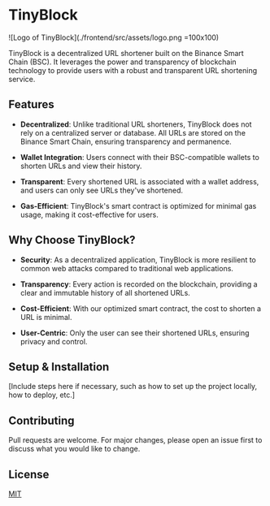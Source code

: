 # TinyBlock

![Logo of TinyBlock](./frontend/src/assets/logo.png =100x100)

TinyBlock is a decentralized URL shortener built on the Binance Smart Chain (BSC). It leverages the power and transparency of blockchain technology to provide users with a robust and transparent URL shortening service.

## Features

- **Decentralized**: Unlike traditional URL shorteners, TinyBlock does not rely on a centralized server or database. All URLs are stored on the Binance Smart Chain, ensuring transparency and permanence.
- **Wallet Integration**: Users connect with their BSC-compatible wallets to shorten URLs and view their history.

- **Transparent**: Every shortened URL is associated with a wallet address, and users can only see URLs they've shortened.

- **Gas-Efficient**: TinyBlock's smart contract is optimized for minimal gas usage, making it cost-effective for users.

## Why Choose TinyBlock?

- **Security**: As a decentralized application, TinyBlock is more resilient to common web attacks compared to traditional web applications.
- **Transparency**: Every action is recorded on the blockchain, providing a clear and immutable history of all shortened URLs.

- **Cost-Efficient**: With our optimized smart contract, the cost to shorten a URL is minimal.

- **User-Centric**: Only the user can see their shortened URLs, ensuring privacy and control.

## Setup & Installation

[Include steps here if necessary, such as how to set up the project locally, how to deploy, etc.]

## Contributing

Pull requests are welcome. For major changes, please open an issue first to discuss what you would like to change.

## License

[MIT](https://choosealicense.com/licenses/mit/)
